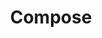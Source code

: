 ---
layout: list
type: tag
title: Compose
slug: compose
menu: false
description: >
  UI Design using jetpack compose in Android - DT - web page
---